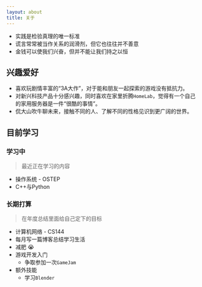 ```yaml
---
layout: about
title: 关于
---
```


* 实践是检验真理的唯一标准
* 谎言常常被当作关系的润滑剂，但它也往往并不善意
* 金钱可以使我们兴奋，但并不能让我们持之以恒

## 兴趣爱好

* 喜欢玩剧情丰富的“3A大作”，对于能和朋友一起探索的游戏没有抵抗力。
* 对新兴科技产品十分感兴趣，同时喜欢在家里折腾`HomeLab`，觉得有一个自己的家用服务器是一件“很酷的事情”。
* 侃大山吹牛聊未来，接触不同的人、了解不同的性格见识到更广阔的世界。

## 目前学习

### 学习中

> 最近正在学习的内容

* 操作系统 - OSTEP
* C++与Python

### 长期打算

> 在年度总结里面给自己定下的目标

* 计算机网络 - CS144
* 每月写一篇博客总结学习生活
* 减肥 :sob:
* 游戏开发入门
  * 争取参加一次`GameJam`
* 额外技能
  * 学习`Blender`
